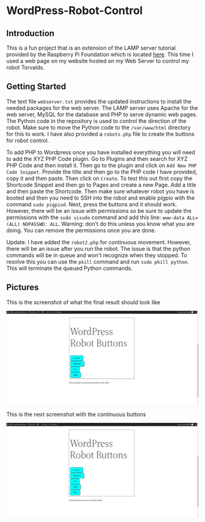 # WordPress-Robot-Control

## Introduction

This is a fun project that is an extension of the LAMP server tutorial provided by the Raspberry Pi Foundation which is located [here](https://projects.raspberrypi.org/en/projects/lamp-web-server-with-wordpress/0). This time I used a web page on my website hosted on my Web Server to control my robot Torvalds.

## Getting Started

The text file `webserver.txt` provides the updated instructions to install the needed packages for the web server. The LAMP server uses Apache for the web server, MySQL for the database and PHP to serve dynamic web pages. The Python code in the repository is used to control the direction of the robot. Make sure to move the Python code to the `/var/www/html` directory for this to work. I have also provided a `robots.php` file to create the buttons for robot control. 

To add PHP to Wordpress once you have installed everything you will need to add the XYZ PHP Code plugin. Go to Plugins and then search for XYZ PHP Code and then install it. Then go to the plugin and click on `Add New PHP Code Snippet`. Provide the title and then go to the PHP code I have provided, copy it and then paste. Then click on `Create`. To test this out first copy the Shortcode Snippet and then go to Pages and create a new Page. Add a title and then paste the Shortcode. Then make sure whatever robot you have is booted and then you need to SSH into the robot and enable pigpio with the command `sudo pigpiod`. Next, press the buttons and it should work. However, there will be an issue with permissions so be sure to update the permissions with the `sudo visudo` command and add this line: `www-data ALL=(ALL) NOPASSWD: ALL`. Warning: don't do this unless you know what you are doing. You can remove the permissions once you are done.

Update: I have added the `robot2.php` for continuous movement. However, there will be an issue after you run the robot. The issue is that the python commands will be in queue and won't recognize when they stopped. To resolve this you can use the `pkill` command and run `sudo pkill python`. This will terminate the queued Python commands. 

## Pictures

This is the screenshot of what the final result should look like

![Robot](https://github.com/sentairanger/WordPress-Robot-Control/blob/main/wordpress-robot.png)

This is the next screenshot with the continuous buttons

![robot](https://github.com/sentairanger/WordPress-Robot-Control/blob/main/wordpress-robot2.png)
